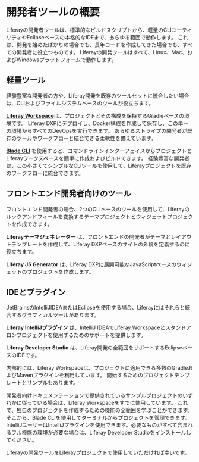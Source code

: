 # 開発者ツールの概要

Liferayの開発者ツールは、標準的なビルドスクリプトから、軽量のCLIユーティリティやEclipseベースの本格的なIDEまで、あらゆる範囲で動作します。 これは、開発を始めたばかりの場合でも、長年コードを作成してきた場合でも、すべての開発者に役立つものです。 Liferayの開発ツールはすべて、Linux、Mac、およびWindowsプラットフォームで動作します。

<a name="軽量ツール" />

## 軽量ツール

経験豊富な開発者の方や、Liferay開発を既存のツールセットに統合したい場合は、CLIおよびファイルシステムベースのツールが役立ちます。

[**Liferay Workspace**](./liferay-workspace/what-is-liferay-workspace.md)は、プロジェクトとその構成を保持するGradleベースの環境です。 Liferay DXPにデプロイし、Docker構成を作成して保存し、この単一の環境からすべてのDevOpsを実行できます。 あらゆるストライプの開発者が既存のツールやワークフローと統合できる柔軟性を備えています。

[**Blade CLI**](./blade-cli/installing-and-updating-blade-cli.md) を使用すると、コマンドラインインターフェイスからプロジェクトとLiferayワークスペースを簡単に作成およびビルドできます。 経験豊富な開発者は、この小さくてシンプルなCLIツールを使用して、Liferayプロジェクトを既存のワークフローに統合できます。

<a name="フロントエンド開発者向けのツール" />

## フロントエンド開発者向けのツール

フロントエンド開発者の場合、2つのCLIベースのツールを使用して、Liferayのルックアンドフィールを変換するテーマプロジェクトとウィジェットプロジェクトを作成できます。

**Liferayテーマジェネレーター** は、フロントエンドの開発者がテーマとレイアウトテンプレートを作成して、Liferay DXPベースのサイトの外観を定義するのに役立ちます。

**Liferay JS Generator** は、Liferay DXPに展開可能なJavaScriptベースのウィジェットのプロジェクトを作成します。

<a name="ideとプラグイン" />

## IDEとプラグイン

JetBrainsのIntelliJIDEAまたはEclipseを使用する場合、Liferayにはそれらと統合するグラフィカルツールがあります。

**Liferay IntelliJプラグイン** は、IntelliJ IDEAでLiferay Workspaceとスタンドアロンプロジェクトを使用するためのサポートを提供します。

**Liferay Developer Studio** は、Liferay開発の全範囲をサポートするEclipseベースのIDEです。

内部的には、Liferay Workspaceは、プロジェクトに適用できる多数のGradleおよびMavenプラグインを利用しています。 開始するためのプロジェクトテンプレートとサンプルもあります。

開発者向けドキュメンテーションで提供されているサンプルプロジェクトのいずれかに従っている場合は、Liferay Workspaceをすでに使用しています。 これで、独自のプロジェクトを作成するための機能の全範囲を学ぶことができます。 そこから、Blade CLIを使用してターミナルからプロジェクトを管理できます。 IntelliJユーザーはIntelliJプラグインを使用できます。必要なものがすべて含まれるフル機能の環境が必要な場合は、Liferay Developer Studioをインストールしてください。

Liferayの開発ツールをLiferayプロジェクトで使用していただければ幸いです。
